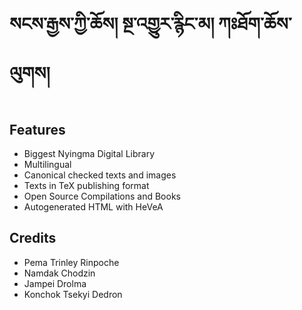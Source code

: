 སངས་རྒྱས་ཀྱི་ཆོས། སྔ་འགྱུར་རྙིང་མ། ཀཿཐོག་ཆོས་ལུགས།
==================

Features
--------

* Biggest Nyingma Digital Library
* Multilingual
* Canonical checked texts and images
* Texts in TeX publishing format
* Open Source Compilations and Books
* Autogenerated HTML with HeVeA

Credits
-------

* Pema Trinley Rinpoche
* Namdak Chodzin
* Jampei Drolma
* Konchok Tsekyi Dedron
